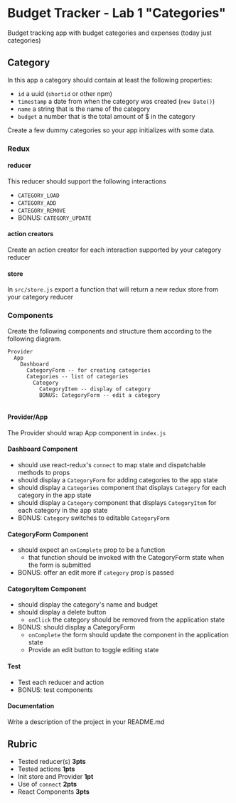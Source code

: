 Budget Tracker - Lab 1 "Categories"
===

Budget tracking app with budget categories and expenses (today just categories)
 
## Category 

In this app a category should contain at least the following properties:

* `id` a uuid (`shortid` or other npm)
* `timestamp` a date from when the category was created (`new Date()`)
* `name` a string that is the name of the category
* `budget` a number that is the total amount of $ in the category 

Create a few dummy categories so your app initializes with some data.

### Redux

#### reducer

This reducer should support the following interactions 

* `CATEGORY_LOAD`
* `CATEGORY_ADD`
* `CATEGORY_REMOVE`
* BONUS: `CATEGORY_UPDATE`

#### action creators

Create an action creator for each interaction supported by your category reducer

#### store

In `src/store.js` export a function  that will return a new redux store from your category reducer

### Components

Create the following components and structure them according to the following diagram.  

``` 
Provider
  App
    Dashboard
      CategoryForm -- for creating categories
      Categories -- list of categories
        Category
          CategoryItem -- display of category
          BONUS: CategoryForm -- edit a category
        
```

#### Provider/App 

The Provider should wrap App component in `index.js`

#### Dashboard Component 

* should use react-redux's `connect` to map state and dispatchable methods to props
* should display a `CategoryForm` for adding categories to the app state
* should display a `Categories` component that displays `Category` for each category in the app state
* should display a `Category` component that displays `CategoryItem` for each category in the app state
* BONUS: `Category` switches to editable `CategoryForm`

#### CategoryForm Component

* should expect an `onComplete` prop to be a function
  * that function should be invoked with the CategoryForm state when the form is submitted
* BONUS: offer an edit more if `category` prop is passed

#### CategoryItem Component
* should display the category's name and budget
* should display a delete button
  * `onClick` the category should be removed from the application state
* BONUS: should display a CategoryForm
  * `onComplete` the form should update the component in the application state
  * Provide an edit button to toggle editing state

#### Test

* Test each reducer and action
* BONUS: test components

####  Documentation  

Write a description of the project in your README.md

## Rubric

* Tested reducer(s) **3pts**
* Tested actions **1pts**
* Init store and Provider **1pt**
* Use of `connect` **2pts**
* React Components **3pts**
